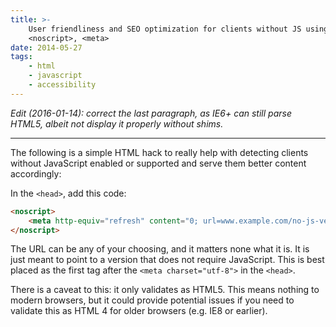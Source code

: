 ```yaml
---
title: >-
    User friendliness and SEO optimization for clients without JS using
    <noscript>, <meta>
date: 2014-05-27
tags:
    - html
    - javascript
    - accessibility
---
```


*Edit (2016-01-14): correct the last paragraph, as IE6+ can still parse HTML5,
albeit not display it properly without shims.*

---

The following is a simple HTML hack to really help with detecting clients without JavaScript enabled or supported and serve them better content accordingly:

In the `<head>`, add this code:

```html
<noscript>
    <meta http-equiv="refresh" content="0; url=www.example.com/no-js-version">
</noscript>
```

The URL can be any of your choosing, and it matters none what it is. It is just meant to point to a version that does not require JavaScript. This is best placed as the first tag after the `<meta charset="utf-8">` in the `<head>`.

There is a caveat to this: it only validates as HTML5. This means nothing to modern browsers, but it could provide potential issues if you need to validate this as HTML 4 for older browsers (e.g. IE8 or earlier).
